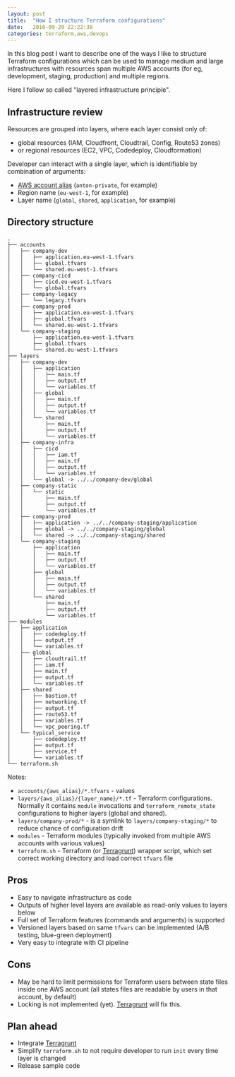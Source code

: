 ```yaml
---
layout: post
title:  "How I structure Terraform configurations"
date:   2016-09-20 22:22:38
categories: terraform,aws,devops
---
```


In this blog post I want to describe one of the ways I like to structure
Terraform configurations which can be used to manage medium and large
infrastructures with resources span multiple AWS accounts (for eg,
development, staging, production) and multiple regions.

Here I follow so called "layered infrastructure principle".

Infrastructure review
---------------------

Resources are grouped into layers, where each layer consist only of:

  * global resources (IAM, Cloudfront, Cloudtrail, Config, Route53 zones)
  * or regional resources (EC2, VPC, Codedeploy, Cloudformation)

Developer can interact with a single layer, which is identifiable by combination of arguments:

  * [AWS account alias] (`anton-private`, for example)
  * Region name (`eu-west-1`, for example) 
  * Layer name (`global`, `shared`, `application`, for example)

Directory structure
-------------------

```
.
├── accounts
│   ├── company-dev
│   │   ├── application.eu-west-1.tfvars
│   │   ├── global.tfvars
│   │   └── shared.eu-west-1.tfvars
│   ├── company-cicd
│   │   ├── cicd.eu-west-1.tfvars
│   │   └── global.tfvars
│   ├── company-legacy
│   │   └── legacy.tfvars
│   ├── company-prod
│   │   ├── application.eu-west-1.tfvars
│   │   ├── global.tfvars
│   │   └── shared.eu-west-1.tfvars
│   └── company-staging
│       ├── application.eu-west-1.tfvars
│       ├── global.tfvars
│       └── shared.eu-west-1.tfvars
├── layers
│   ├── company-dev
│   │   ├── application
│   │   │   ├── main.tf
│   │   │   ├── output.tf
│   │   │   └── variables.tf
│   │   ├── global
│   │   │   ├── main.tf
│   │   │   ├── output.tf
│   │   │   └── variables.tf
│   │   └── shared
│   │       ├── main.tf
│   │       ├── output.tf
│   │       └── variables.tf
│   ├── company-infra
│   │   ├── cicd
│   │   │   ├── iam.tf
│   │   │   ├── main.tf
│   │   │   ├── output.tf
│   │   │   └── variables.tf
│   │   └── global -> ../../company-dev/global
│   ├── company-static
│   │   └── static
│   │       ├── main.tf
│   │       ├── output.tf
│   │       └── variables.tf
│   ├── company-prod
│   │   ├── application -> ../../company-staging/application
│   │   ├── global -> ../../company-staging/global
│   │   └── shared -> ../../company-staging/shared
│   └── company-staging
│       ├── application
│       │   ├── main.tf
│       │   ├── output.tf
│       │   └── variables.tf
│       ├── global
│       │   ├── main.tf
│       │   ├── output.tf
│       │   └── variables.tf
│       └── shared
│           ├── main.tf
│           ├── output.tf
│           └── variables.tf
├── modules
│   ├── application
│   │   ├── codedeploy.tf
│   │   ├── output.tf
│   │   └── variables.tf
│   ├── global
│   │   ├── cloudtrail.tf
│   │   ├── iam.tf
│   │   ├── main.tf
│   │   ├── output.tf
│   │   └── variables.tf
│   ├── shared
│   │   ├── bastion.tf
│   │   ├── networking.tf
│   │   ├── output.tf
│   │   ├── route53.tf
│   │   ├── variables.tf
│   │   └── vpc_peering.tf
│   └── typical_service
│       ├── codedeploy.tf
│       ├── output.tf
│       ├── service.tf
│       └── variables.tf
└── terraform.sh
```

Notes:

  * `accounts/{aws_alias}/*.tfvars` - values
  * `layers/{aws_alias}/{layer_name}/*.tf` - Terraform configurations. Normally it contains `module` invocations and `terraform_remote_state` configurations to higher layers (global and shared).
  * `layers/company-prod/*` - is a symlink to `layers/company-staging/*` to reduce chance of configuration drift
  * `modules` - Terraform modules (typically invoked from multiple AWS accounts with various values)
  * `terraform.sh` - Terraform (or [Terragrunt]) wrapper script, which set correct working directory and load correct `tfvars` file

Pros
----

  * Easy to navigate infrastructure as code
  * Outputs of higher level layers are available as read-only values to layers below
  * Full set of Terraform features (commands and arguments) is supported
  * Versioned layers based on same `tfvars` can be implemented (A/B testing, blue-green deployment)
  * Very easy to integrate with CI pipeline

Cons
----

  * May be hard to limit permissions for Terraform users between state files inside one AWS account (all states files are readable by users in that account, by default)
  * Locking is not implemented (yet). [Terragrunt] will fix this.

Plan ahead
----------

  * Integrate [Terragrunt]
  * Simplify `terraform.sh` to not require developer to run `init` every time layer is changed
  * Release sample code


[AWS account alias]:  http://docs.aws.amazon.com/IAM/latest/UserGuide/console_account-alias.html
[Terragrunt]:         https://github.com/gruntwork-io/terragrunt
